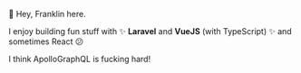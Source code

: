 👋 Hey, Franklin here.

I enjoy building fun stuff with ✨ **Laravel** and **VueJS** (with TypeScript) ✨ and sometimes React 😕

I think ApolloGraphQL is fucking hard!


<!---
neo-franklin-tina/neo-franklin-tina is a ✨ special ✨ repository because its `README.md` (this file) appears on your GitHub profile.
You can click the Preview link to take a look at your changes.
--->
